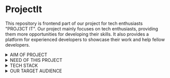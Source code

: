 # ProjectIt
This repository is frontend part of our project for tech enthusiasts "PROJ3CT IT". Our project mainly focuses on tech enthusiasts, providing them more opportunities for developing their skills. It also provides a platform for experienced developers to showcase their work and help fellow developers.

<details>
<summary>AIM OF PROJECT</summary>
<p>As there are more than enough helping guides for learning data structures and algorithms as well for learning concepts theoretically, but what about practical implementations of those concepts. It is a general human tendency to learn things practically, hence PROJ3CT IT helps you to find ideas for projects and guidance for implementing them. Also you can contact the contributor of the project if you have any doubt related to the project or for the source code you can refer GitHub repository of that project.</p>
</details>

<details>
  <summary>NEED OF THIS PROJECT</summary>
<p>Generally we all wander in the search of impressive project ideas for the specific field in which we are trying our hands on but do not have any specific platform to give or get innovative project ideas.</p>
</details>



<details>
  <summary>TECH STACK</summary>
  <p>MongoDB
Express
ReactJs
NodeJs
HTML/CSS</p>
</details>

<details>
<summary>OUR TARGET AUDIENCE</summary>
<p>Our project mainly focuses on tech enthusiasts, providing them more opportunities for developing their skills. It also provides a platform for experienced developers to showcase their work and help fellow developers.</p>
  </details>

